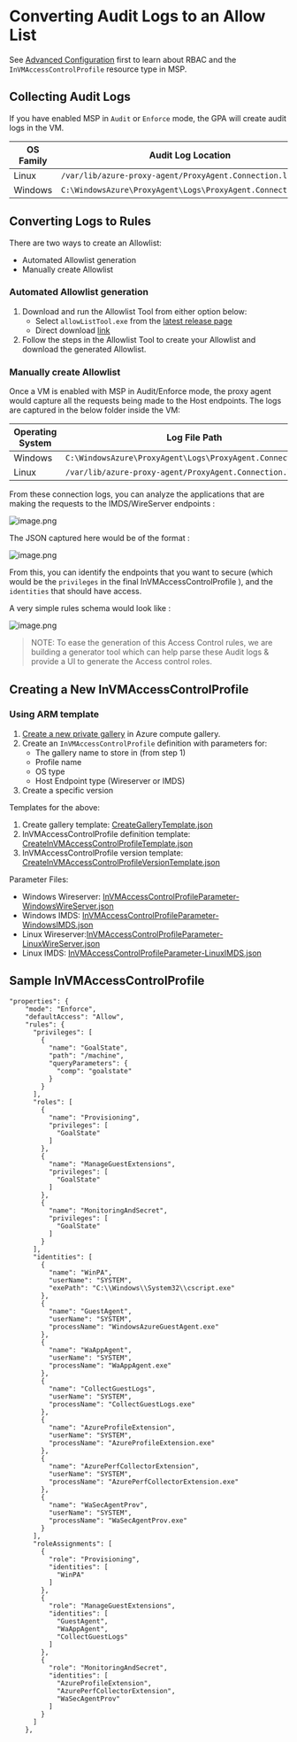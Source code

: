 # Converting Audit Logs to an Allow List

See [Advanced Configuration](../advanced-configuration.md) first to learn about RBAC and the `InVMAccessControlProfile` resource type in MSP.

## Collecting Audit Logs

If you have enabled MSP in `Audit` or `Enforce` mode, the GPA will create audit logs in the VM.

| OS Family | Audit Log Location |
|--|--|
| Linux | `/var/lib/azure-proxy-agent/ProxyAgent.Connection.log` |
| Windows | `C:\WindowsAzure\ProxyAgent\Logs\ProxyAgent.Connection.log` |

## Converting Logs to Rules

There are two ways to create an Allowlist:
- Automated Allowlist generation
- Manually create Allowlist

### Automated Allowlist generation

1. Download and run the Allowlist Tool from either option below:
   - Select `allowListTool.exe` from the [latest release page](https://github.com/Azure/GuestProxyAgent/releases/latest)
   - Direct download [link](https://github.com/Azure/GuestProxyAgent/releases/latest/download/allowListTool.exe)
1. Follow the steps in the Allowlist Tool to create your Allowlist and download the generated Allowlist.

### Manually create Allowlist

Once a VM is enabled with MSP in Audit/Enforce mode, the proxy agent would capture all the requests being made to the Host endpoints. The logs are captured in the below folder inside the VM:

| Operating System | Log File Path |
|--|--|
| Windows | `C:\WindowsAzure\ProxyAgent\Logs\ProxyAgent.Connection.log` |
| Linux | `/var/lib/azure-proxy-agent/ProxyAgent.Connection.log` |

From these connection logs, you can analyze the applications that are making the requests to the IMDS/WireServer endpoints :

![image.png](../images/create-sig/logs1.png)

The JSON captured here would be of the format :

![image.png](../images/create-sig/logs2.png)

From this, you can identify the endpoints that you want to secure (which would be the `privileges` in the final InVMAccessControlProfile ), and the `identities` that should have access.

A very simple rules schema would look like :

![image.png](../images/create-sig/logs3.png)

> NOTE: To ease the generation of this Access Control rules, we are building a generator tool which can help parse these Audit logs & provide a UI to generate the Access control roles.

## Creating a New InVMAccessControlProfile

### Using ARM template

1. [Create a new private gallery](https://learn.microsoft.com/en-us/azure/virtual-machines/create-gallery?tabs=portal%2Cportaldirect%2Ccli2#create-a-private-gallery) in Azure compute gallery.
1. Create an `InVMAccessControlProfile` definition with parameters for:
    - The gallery name to store in (from step 1)
    - Profile name
    - OS type
    - Host Endpoint type (Wireserver or IMDS)
1. Create a specific version

Templates for the above:

1. Create gallery template: [CreateGalleryTemplate.json](../samples/create-sig/CreateGalleryTemplate-d408ae07-7bcc-4a7b-bd37-3b194cff81d5.json)
2. InVMAccessControlProfile definition template: [CreateInVMAccessControlProfileTemplate.json](../samples/create-sig/CreateInVMAccessControlProfileTemplate-0239e5dc-9074-45d2-a845-2fd4225d9c69.json)
3. InVMAccessControlProfile version template: [CreateInVMAccessControlProfileVersionTemplate.json](../samples/create-sig/CreateInVMAccessControlProfileVersionTemplate-b9a2aa55-49ce-4443-8db3-4ef9e9d867d9.json)

Parameter Files:

- Windows Wireserver: [InVMAccessControlProfileParameter-WindowsWireServer.json](../samples/create-sig/InVMAccessControlProfileParameter-WindowsWireServer-6df07a8f-a789-4137-8a93-23e4e3379777.json)
- Windows IMDS: [InVMAccessControlProfileParameter-WindowsIMDS.json](../samples/create-sig/InVMAccessControlProfileParameter-WindowsIMDS-3174ebb2-a67b-48b9-8f15-e9f7793e987d.json)
- Linux Wireserver:[InVMAccessControlProfileParameter-LinuxWireServer.json](../samples/create-sig/InVMAccessControlProfileParameter-LinuxWireServer-9e269e26-6256-4b60-a9e5-7486d815f499.json)
- Linux IMDS: [InVMAccessControlProfileParameter-LinuxIMDS.json](../samples/create-sig/InVMAccessControlProfileParameter-LinuxIMDS-9526e42b-5f89-4d88-a066-0efd10b05fa7.json)

## Sample InVMAccessControlProfile

```
"properties": {
    "mode": "Enforce",
    "defaultAccess": "Allow",
    "rules": {
      "privileges": [
        {
          "name": "GoalState",
          "path": "/machine",
          "queryParameters": {
            "comp": "goalstate"
          }
        }
      ],
      "roles": [
        {
          "name": "Provisioning",
          "privileges": [
            "GoalState"
          ]
        },
        {
          "name": "ManageGuestExtensions",
          "privileges": [
            "GoalState"
          ]
        },
        {
          "name": "MonitoringAndSecret",
          "privileges": [
            "GoalState"
          ]
        }
      ],
      "identities": [
        {
          "name": "WinPA",
          "userName": "SYSTEM",
          "exePath": "C:\\Windows\\System32\\cscript.exe"
        },
        {
          "name": "GuestAgent",
          "userName": "SYSTEM",
          "processName": "WindowsAzureGuestAgent.exe"
        },
        {
          "name": "WaAppAgent",
          "userName": "SYSTEM",
          "processName": "WaAppAgent.exe"
        },
        {
          "name": "CollectGuestLogs",
          "userName": "SYSTEM",
          "processName": "CollectGuestLogs.exe"
        },
        {
          "name": "AzureProfileExtension",
          "userName": "SYSTEM",
          "processName": "AzureProfileExtension.exe"
        },
        {
          "name": "AzurePerfCollectorExtension",
          "userName": "SYSTEM",
          "processName": "AzurePerfCollectorExtension.exe"
        },
        {
          "name": "WaSecAgentProv",
          "userName": "SYSTEM",
          "processName": "WaSecAgentProv.exe"
        }
      ],
      "roleAssignments": [
        {
          "role": "Provisioning",
          "identities": [
            "WinPA"
          ]
        },
        {
          "role": "ManageGuestExtensions",
          "identities": [
            "GuestAgent",
            "WaAppAgent",
            "CollectGuestLogs"
          ]
        },
        {
          "role": "MonitoringAndSecret",
          "identities": [
            "AzureProfileExtension",
            "AzurePerfCollectorExtension",
            "WaSecAgentProv"
          ]
        }
      ]
    },
```
